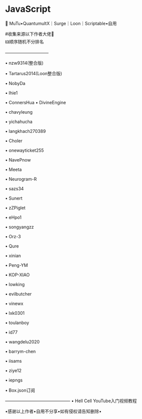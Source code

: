 # JavaScript
🐲 MuTu•QuantumultX｜Surge｜Loon｜Scriptable•自用

#收集来源以下作者大佬🙏     
🜲顺序随机不分排名

——————————

•  nzw9314(整合版)  

•  Tartarus2014(Loon整合版)

•  NobyDa

•  lhie1

•  ConnersHua  •  DivineEngine

•  chavyleung

•  yichahucha

•  langkhach270389

•  Choler

•  onewayticket255

•  NavePnow

•  Meeta

•  Neurogram-R

•  sazs34

•  Sunert

•  zZPiglet

•  eHpo1

•  songyangzz

•  Orz-3

•  Qure 

•  xinian

•  Peng-YM

•  KOP-XIAO

•  lowking

•  evilbutcher

•  vinewx

•  lxk0301

•  toulanboy

•  id77

•  wangdelu2020

•  barrym-chen

•  iisams

•  ziye12

•  iepngs

•  Box.json订阅

 ———————————————
•  Hell Cell YouTube入门视频教程

           
 •感谢以上作者•自用不分享•如有侵权请告知删除•
